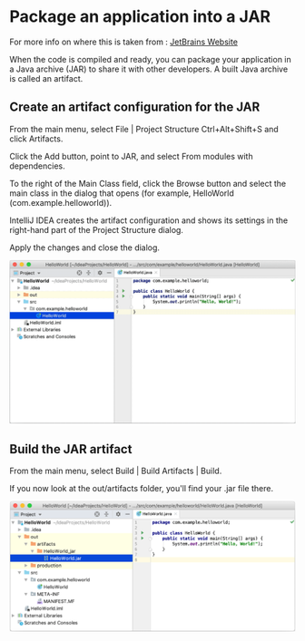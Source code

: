 # Package an application into a JAR

For more info on where this is taken from : [JetBrains Website](https://www.jetbrains.com/help/idea/compiling-applications.html#package_into_jar)

When the code is compiled and ready, you can package your application in a Java archive (JAR) to share it with other developers. A built Java archive is called an artifact.

## Create an artifact configuration for the JAR

From the main menu, select File | Project Structure Ctrl+Alt+Shift+S and click Artifacts.

Click the Add button, point to JAR, and select From modules with dependencies.

To the right of the Main Class field, click the Browse button and select the main class in the dialog that opens (for example, HelloWorld (com.example.helloworld)).

IntelliJ IDEA creates the artifact configuration and shows its settings in the right-hand part of the Project Structure dialog.

Apply the changes and close the dialog.

![Create Artifacts Image](../NotesImages/createArtifact.gif)

## Build the JAR artifact

From the main menu, select Build | Build Artifacts | Build.

If you now look at the out/artifacts folder, you'll find your .jar file there.

![Build Artifact Image](../NotesImages/buildjar.png)
